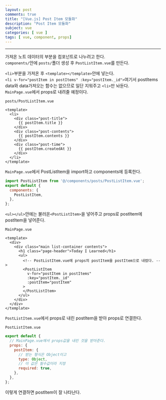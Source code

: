 ```yaml
---
layout: post
comments: true
title: "[Vue.js] Post Item 모듈화"
description: "Post Item 모듈화"
subject: vue
categories: [ vue ]
tags: [ vue, component, props]
---
```


<hr>

가져온 노트 데이터의 부분을 컴포넌트로 나누려고 한다.  
`components/`안에 `posts/`폴더 생성 후 `PostListItem.vue`를 만든다.

`<li>`부분을 가져온 후 `<template></template>`안에 넣는다.  
`<li v-for="postItem in postItems" :key="postItem._id">`여기서 postItems data와 data가져오는 함수는 없으므로 일단 지워주고 `<li>`만 놔둔다.  
`MainPage.vue`에서 props로 내려줄 예정이다.

`posts/PostListItem.vue`
```vue
<template>
  <li>
    <div class="post-title">
      {{ postItem.title }}
    </div>
    <div class="post-contents">
      {{ postItem.contents }}
    </div>
    <div class="post-time">
      {{ postItem.createdAt }}
    </div>
  </li>
</template>
```

`MainPage.vue`에서 PostListItem을 import하고 components에 등록한다.

```javascript
import PostListItem from '@/components/posts/PostListItem.vue';
export default {
  components: {
    PostListItem,
  },
};
```

`<ul></ul>`안에는 불러온`<PostListItem>`을 넣어주고 props로 postItem에 postItem을 넣어준다.

`MainPage.vue`
```vue
<template>
  <div>
    <div class="main list-container contents">
      <h1 class="page-header">Today I Learned</h1>
      <ul>
        <!-- PostListItem.vue에 props의 postItem을 postItem으로 내렸다. -->
        <PostListItem
          v-for="postItem in postItems"
          :key="postItem._id"
          :postItem="postItem"
        >
        </PostListItem>
      </ul>
    </div>
  </div>
</template>
```

`PostListItem.vue`에서 props로 내린 postItem을 받아 props로 연결한다.

`PostListItem.vue`
```javascript
export default {
  // MainPage.vue에서 props값을 내린 것을 받아준다.
  props: {
    postItem: {
      // 받는 형식은 Object이고
      type: Object,
      // 이 값은 필수값이라 지정
      required: true,
    },
  },
};
```

이렇게 연결하면 postItem이 잘 나타난다.